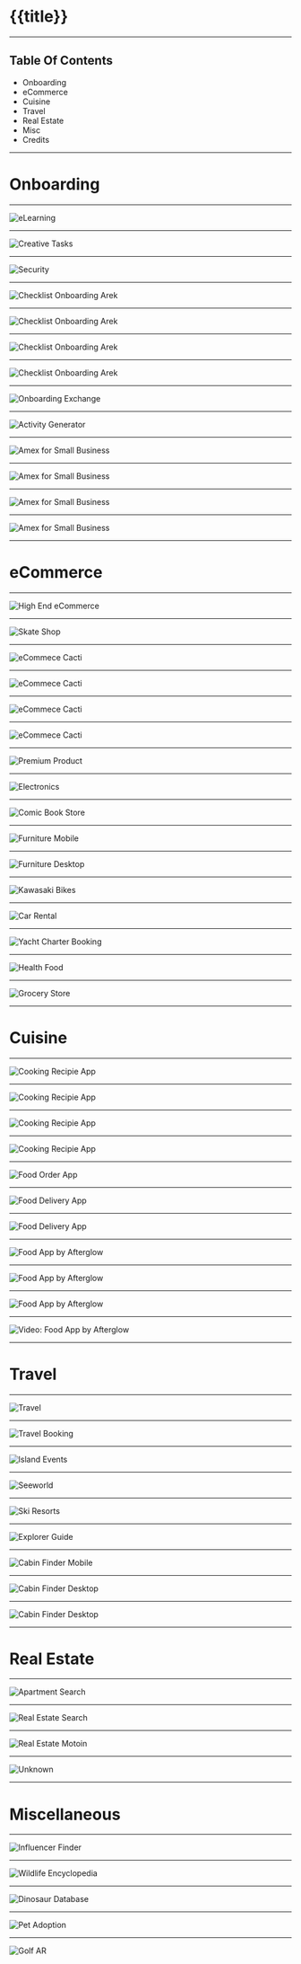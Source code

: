# {{title}}

---

## Table Of Contents

- Onboarding
- eCommerce
- Cuisine
- Travel
- Real Estate
- Misc
- Credits

---

# Onboarding

---

![eLearning](img/Lorenzo/LearningApp_LorenzoPerniciaro.png)

---

![Creative Tasks](img/Lorenzo/MyTask_FreeSketchFile_LorenzoPerniciaro.png)

---

![Security](img/Lorenzo/Paywall_LorenzoPerniciaro.png)

---

![Checklist Onboarding Arek](img/Screens/2_ChecklistAppOnboarding_Arek-K.png)

----

![Checklist Onboarding Arek](img/Screens/3_ChecklistAppOnboarding_Arek-K.png)

----

![Checklist Onboarding Arek](img/Screens/1_ChecklistAppOnboarding_Arek-K.png)

----

![Checklist Onboarding Arek](img/Screens/ChecklistAppOnboarding_Arek-K.png)

---

![Onboarding Exchange](img/Cuberto/OnboardingExchangeApp_Cuberto.png)

---

![Activity Generator](img/HaloLab/ActivityGeneratorApp_HaloLab.png)

---

![Amex for Small Business](img/Screens/WebMobile1_AmericanExpressEstablishments_Shany.png)

----

![Amex for Small Business](img/Screens/WebMobile2_AmericanExpressEstablishments_Shany.png)

----

![Amex for Small Business](img/Screens/WebMobile3_AmericanExpressEstablishments_Shany.png)

----

![Amex for Small Business](img/Other/AmericanExpressEstablishments_byShany.png)

---

# eCommerce

---

![High End eCommerce](img/Cuberto/HighEndEquipment_Cuberto.png)

---

![Skate Shop](img/Cuberto/MagmaCruiserSkateboardOnlineStore_Cuberto.png)

---

![eCommece Cacti](img/Screens/2_ecommercecactus-shanyui.png)

----

![eCommece Cacti](img/Screens/1_ecommercecactus-shanyui.png)

----

![eCommece Cacti](img/Screens/3_ecommercecactus-shanyui.png)

----

![eCommece Cacti](img/Screens/CactusStore_Shany.png)

---

![Premium Product](/img/Other/ProductCard_StephaneVasadze.png)

---

![Electronics](img/Other/EcommerceConcept_MichalJakobsze.png)

---

![Comic Book Store](img/Cuberto/ComicBooksOnlineStore_Cuberto.png)

---

![Furniture Mobile](img/Desktop/FurnitureStore_PatrykPolak.jpg)

----

![Furniture Desktop](img/Desktop/FurnitureStoreDesktop_PatrykPolak.jpg)

---

![Kawasaki Bikes](img/HaloLab/KawasakiConcept_ArtemBorysenko_HaloLab.png)

---

![Car Rental](/img/Other/CarRental_PatrykPolak.png)

---

![Yacht Charter Booking](img/RonDesignLab/YachtBookingServicebyRonDesignLab.png)

---

![Health Food](img/RonDesignLab/FoodyFood_RonDesignLab.png)

---

![Grocery Store](img/Cuberto/GroceriesShoppingAppInteraction_Cuberto.gif)

---

# Cuisine

---

![Cooking Recipie App](img/Screens/1_CookingRecipeApp_PhamHuy.png)

----

![Cooking Recipie App](img/Screens/2_CookingRecipeApp_PhamHuy.png)

----

![Cooking Recipie App](img/Screens/3_CookingRecipeApp_PhamHuy.png)

----

![Cooking Recipie App](img/Screens/CookingRecipeApp_byPhamHuy.png)

---

![Food Order App](img/TasinAhmed/FoodOrderApp-byTasinAhmed.png)

---

![Food Delivery App](img/TasinAhmed/FreshFoodDelivery_Tasin.png)

----

![Food Delivery App](img/TasinAhmed/FreshFoodDeliveryAppUI-byTasinAhmed.png)

---

![Food App by Afterglow](img/screens/food-app_2.png)

----

![Food App by Afterglow](img/screens/food-app_3.png)

----

![Food App by Afterglow](img/screens/food-app_1.png)

----

![Video: Food App by Afterglow](img/screens/FoodAppRecipe_Afterglow.gif)
<!-- .element: class="w-100" -->

---

# Travel

---

![Travel](/img/RonDesignLab/TravelApp_LorenzoPerniciaro.png)

---

![Travel Booking](img/Other/TripApp-ExploreSpots_YiLi.png)

---

![Island Events](img/Lorenzo/MustiqueIslandApp_LorenzoPerniciaro.png)

---

![Seeworld](img/HaloLab/SeeworldAppConcept_HaloLab.png)

---

![Ski Resorts](img/Other/SkiResortsApp_KubaZelichowski.jpg)

---

![Explorer Guide](img/TasinAhmed/TravelGuideApp_TasinAhmed.png)

---

![Cabin Finder Mobile](img/Desktop/Cabin&WildMobileScreens_NathanRiley_GreenChameleon.jpg)

----

![Cabin Finder Desktop](img/Desktop/Cabin&WildLakeSide_NathanRiley_GreenChameleon.jpg)

----

![Cabin Finder Desktop](img/Desktop/Cabin&WildLost_NathanRiley_GreenChameleon.jpg)

---

# Real Estate

---

![Apartment Search](img/Other/ApartmentsFinderApp_BroklinOnjei_Orizon.png)

---

![Real Estate Search](img/Cuberto/RealEstateSearchApp_Cuberto.png)

----

![Real Estate Motoin](img/Cuberto/RealEstateAppBookingProcess_Cuberto_ezgif.gif)

---

![Unknown](img/Other/dribbble_new_copy.png)

---

# Miscellaneous

---

![Influencer Finder](img/HaloLab/InfluenceFinder_HaloLab.png)

---

![Wildlife Encyclopedia](img/HaloLab/WildLifeEncyclopedia_byHaloLab.png)

---

![Dinosaur Database](img/Other/DiscoveryDinosaurusApp_PhamHuy.png)

---

![Pet Adoption](img/Other/PetsAdoptionApp_MarinaLogunova_Ukraine.png)

---

![Golf AR](img/RonDesignLab/ARGolfApp_RonDesignLab.png)



